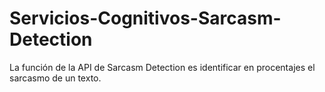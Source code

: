 # Servicios-Cognitivos-Sarcasm-Detection
La función de la API de Sarcasm Detection es identificar en procentajes el sarcasmo de un texto.
